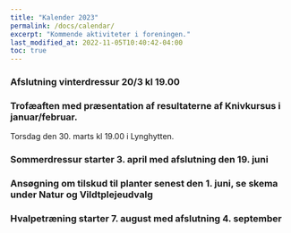 ```yaml
---
title: "Kalender 2023"
permalink: /docs/calendar/
excerpt: "Kommende aktiviteter i foreningen."
last_modified_at: 2022-11-05T10:40:42-04:00
toc: true
---
```


### Afslutning vinterdressur 20/3 kl 19.00

### Trofæaften med præsentation af resultaterne af Knivkursus i januar/februar.
Torsdag den 30. marts kl 19.00 i Lynghytten.

### Sommerdressur starter 3. april med afslutning den 19. juni

### Ansøgning om tilskud til planter senest den 1. juni, se skema under Natur og Vildtplejeudvalg

### Hvalpetræning starter 7. august med afslutning 4. september